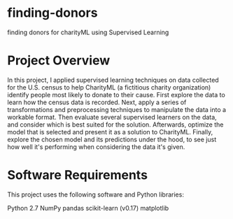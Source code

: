 # finding-donors
finding donors for charityML using Supervised Learning  
# Project Overview
In this project, I applied supervised learning techniques on data collected for the U.S. census to help CharityML (a fictitious charity organization) identify people most likely to donate to their cause. First explore the data to learn how the census data is recorded. Next, apply a series of transformations and preprocessing techniques to manipulate the data into a workable format. Then evaluate several supervised learners on the data, and consider which is best suited for the solution. Afterwards, optimize the model that is selected and present it as a solution to CharityML. Finally, explore the chosen model and its predictions under the hood, to see just how well it's performing when considering the data it's given.

# Software Requirements
This project uses the following software and Python libraries:

Python 2.7
NumPy
pandas
scikit-learn (v0.17)
matplotlib
